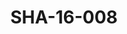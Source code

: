 ---
pid: SHA-16-008
title: SHA-16-008
language: ar
original_label: 
rights: شرحبيل احمد
location_of_original: شرحبيل احمد
photographer_or_studio: 
scanned_from: photograph 10 by 15.2
_date: 2009-2011
location: امدرمان
description: شرحبيل احمد واعضاء من اتحاد الجاز
additional_notes: 
permission_display: 'yes'
on_server: 'no'
on_website: 'no'
permalink: /photopages/ar/SHA-16-008
layout: photo-page
---